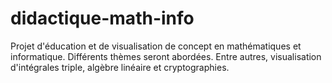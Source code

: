 # didactique-math-info
Projet d'éducation et de visualisation de concept en mathématiques et informatique.
Différents thèmes seront abordées. Entre autres, visualisation d'intégrales triple, algèbre linéaire et cryptographies.